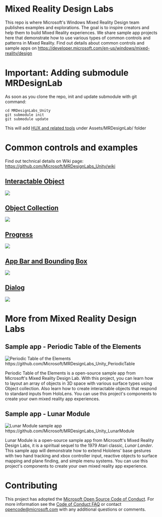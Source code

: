 # Mixed Reality Design Labs
This repo is where Microsoft's Windows Mixed Reality Design team publishes examples and explorations. The goal is to inspire creators and help them to build Mixed Reality experiences. We share sample app projects here that demonstrate how to use various types of common controls and patterns in Mixed Reality. Find out details about common controls and sample apps on https://developer.microsoft.com/en-us/windows/mixed-reality/design


# Important: Adding submodule MRDesignLab
As soon as you clone the repo, init and update submodule with git command:
```
cd MRDesignLabs_Unity
git submodule init
git submodule update
```
This will add [HUX and related tools](https://github.com/Microsoft/MRDesignLabs_Unity_tools) under Assets/MRDesignLab/ folder


# Common controls and examples
Find out technical details on Wiki page:
https://github.com/Microsoft/MRDesignLabs_Unity/wiki

## [Interactable Object](https://github.com/Microsoft/MRDesignLabs_Unity/wiki/Interactable-Object) ##
<img src="https://github.com/Microsoft/MRDesignLabs_Unity/blob/master/External/ReadMeImages/InteractibleObject_Hero.jpg">

## [Object Collection](https://github.com/Microsoft/MRDesignLabs_Unity/wiki/Object-Collection) ##
<img src="https://github.com/Microsoft/MRDesignLabs_Unity/blob/master/External/ReadMeImages/ObjectCollection_Hero.jpg">

## [Progress](https://github.com/Microsoft/MRDesignLabs_Unity/wiki/Progress) ##
<img src="https://github.com/Microsoft/MRDesignLabs_Unity/blob/master/External/ReadMeImages/Progress_Hero.jpg">

## [App Bar and Bounding Box](https://github.com/Microsoft/MRDesignLabs_Unity/wiki/App-Bar-and-Bounding-Box) ##
<img src="https://github.com/Microsoft/MRDesignLabs_Unity/blob/master/External/ReadMeImages/HolobarAndBoundingBox_Hero.jpg">

## [Dialog](https://github.com/Microsoft/MRDesignLabs_Unity/wiki/Dialog) ##
<img src="https://raw.githubusercontent.com/wiki/Microsoft/MRDesignLabs_Unity/images/MRDL_Dialog_Hero.jpg">

# More from Mixed Reality Design Labs #
## Sample app - Periodic Table of the Elements ##
<img src="https://github.com/Microsoft/MRDesignLabs_Unity_PeriodicTable/blob/master/External/ReadMeImages/PeriodicTable_Hero.jpg" alt="Periodic Table of the Elements">
https://github.com/Microsoft/MRDesignLabs_Unity_PeriodicTable

Periodic Table of the Elements is a open-source sample app from Microsoft's Mixed Reality Design Lab. With this project, you can learn how to layout an array of objects in 3D space with various surface types using Object collection. Also learn how to create interactable objects that respond to standard inputs from HoloLens. You can use this project's components to create your own mixed reality app experiences.

## Sample app - Lunar Module ##
<img src="https://github.com/Microsoft/MRDesignLabs_Unity_LunarModule/blob/master/External/ReadMeImages/LM_hero.jpg" alt="Lunar Module sample app">
https://github.com/Microsoft/MRDesignLabs_Unity_LunarModule

Lunar Module is a open-source sample app from Microsoft's Mixed Reality Design Labs, it is a spiritual sequel to the 1979 Atari classic, *Lunar Lander*. This sample app will demonstrate how to extend Hololens' base gestures with two hand tracking and xbox controller input, reactive objects to surface mapping and plane finding, and simple menu systems. You can use this project's components to create your own mixed reality app experience. 


# Contributing

This project has adopted the [Microsoft Open Source Code of Conduct](https://opensource.microsoft.com/codeofconduct/). For more information see the [Code of Conduct FAQ](https://opensource.microsoft.com/codeofconduct/faq/) or contact [opencode@microsoft.com](mailto:opencode@microsoft.com) with any additional questions or comments.
